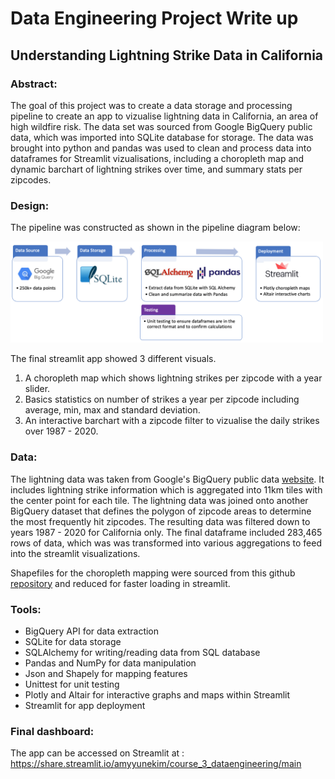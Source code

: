 

# Data Engineering Project Write up

## Understanding Lightning Strike Data in California

### Abstract:

The goal of this project was to create a data storage and processing pipeline to create an app to vizualise lightning data in California, an area of high wildfire risk. The data set was sourced from Google BigQuery public data, which was imported into SQLite database for storage. The data was brought into python and pandas was used to clean and process data into dataframes for Streamlit vizualisations, including a choropleth map and dynamic barchart of lightning strikes over time, and summary stats per zipcodes.


### Design: 

The pipeline was constructed as shown in the pipeline diagram below:

<img src="./images/pipeline_diagram2.png" width="500">

The final streamlit app showed 3 different visuals. 
1. A choropleth map which shows lightning strikes per zipcode with a year slider.
2. Basics statistics on number of strikes a year per zipcode including average, min, max and standard deviation.
3. An interactive barchart with a zipcode filter to vizualise the daily strikes over 1987 - 2020.


### Data:
The lightning data was taken from Google's BigQuery public data [website](https://console.cloud.google.com/marketplace/product/noaa-public/lightning?project=data-engineering-345807). It includes lightning strike information which is aggregated into 11km tiles with the center point for each tile. The lightning data was joined onto another BigQuery dataset that defines the polygon of zipcode areas to determine the most frequently hit zipcodes. 
The resulting data was filtered down to years 1987 - 2020 for California only. The final dataframe included 283,465 rows of data, which was was transformed into various aggregations to feed into the streamlit visualizations.

Shapefiles for the choropleth mapping were sourced from this github [repository](https://github.com/OpenDataDE/State-zip-code-GeoJSON/) and reduced for faster loading in streamlit.


### Tools:
- BigQuery API for data extraction 
- SQLite for data storage
- SQLAlchemy for writing/reading data from SQL database
- Pandas and NumPy for data manipulation  
- Json and Shapely for mapping features
- Unittest for unit testing
- Plotly and Altair for interactive graphs and maps within Streamlit
- Streamlit for app deployment



### Final dashboard:

The app can be accessed on Streamlit at : https://share.streamlit.io/amyyunekim/course_3_dataengineering/main
